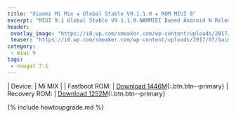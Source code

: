 ```yaml
---
title: "Xiaomi Mi Mix ★ Global Stable V9.1.1.0 ★ ROM MIUI 9"
excerpt: "MIUI 9.1 Global Stable V9.1.1.0.NAMMIEI Based Android N Released for Xiaomi Mi Mix (lithium)! You can now download here"
header:
 overlay_image: "https://i0.wp.com/smeaker.com/wp-content/uploads/2017/07/Saingi-Xiaomi-Mi-Mix-Sharp-Siap-Hadirkan-2-Smartphone-dengan-Bezel-Super-Tipis-696x447.jpg?resize=800,400"
 teaser: "https://i0.wp.com/smeaker.com/wp-content/uploads/2017/07/Saingi-Xiaomi-Mi-Mix-Sharp-Siap-Hadirkan-2-Smartphone-dengan-Bezel-Super-Tipis-696x447.jpg?resize=300,150"
category:
 - miui 9
tags:
 - nougat 7.1
---
```

| Device: | Mi MIX |
| Fastboot ROM: | [Download 1446M](/bigota?type=lithium_global_images&ver=V9.1.1.0.NAHMIEI&size=1446M&name=20171106.0000.00_7.0_global_3bd01e95ee.tgz){:.btn.btn--primary} 
| Recovery ROM: | [Download 1252M](/bigota?type=miui_MIMIXGlobal&ver=V9.1.1.0.NAHMIEI&size=1252M&name=6310b4fe9a_7.0.zip){:.btn.btn--primary}

{% include howtoupgrade.md %}
